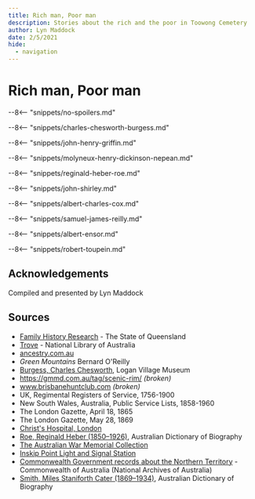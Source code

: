 ```yaml
---
title: Rich man, Poor man
description: Stories about the rich and the poor in Toowong Cemetery
author: Lyn Maddock
date: 2/5/2021
hide:
  - navigation
---
```


# Rich man, Poor man

--8<-- "snippets/no-spoilers.md"

<!--
Introduction

???+ directions "Directions" 

    Starting point
    Walking directions to first headstone... is the grave of...
    
    ![](../assets/404.png){ width="15%" }
-->

--8<-- "snippets/charles-chesworth-burgess.md"

<!--
??? directions "Directions" 

    Walking directions to next headstone... is the grave of...
    
    ![](../assets/404.png){ width="15%" }
-->

--8<-- "snippets/john-henry-griffin.md"

--8<-- "snippets/molyneux-henry-dickinson-nepean.md"

--8<-- "snippets/reginald-heber-roe.md"

--8<-- "snippets/john-shirley.md"

--8<-- "snippets/albert-charles-cox.md"

--8<-- "snippets/samuel-james-reilly.md"

--8<-- "snippets/albert-ensor.md"

--8<-- "snippets/robert-toupein.md"


## Acknowledgements

Compiled and presented by Lyn Maddock

## Sources

- [Family History Research](https://www.familyhistory.bdm.qld.gov.au) - The State of Queensland
- [Trove](https://trove.nla.gov.au) - National Library of Australia
- [ancestry.com.au](https://www.ancestry.com.au/)
- *Green Mountains* Bernard O'Reilly 
- [Burgess, Charles Chesworth](https://www.loganvillagemuseum.org.au/anzacs/item/22-burgess), Logan Village Museum
- https://gmmd.com.au/tag/scenic-rim/  *(broken)*
- www.brisbanehuntclub.com *(broken)*
- UK, Regimental Registers of Service, 1756-1900
- New South Wales, Australia, Public Service Lists, 1858-1960
- The London Gazette, April 18, 1865
- The London Gazette, May 28, 1869
- [Christ's Hospital, London](http://www.childrenshomes.org.uk/ChristsHospital/) 
- [Roe, Reginald Heber (1850–1926)](https://adb.anu.edu.au/biography/roe-reginald-heber-8253), Australian Dictionary of Biography 
- [The Australian War Memorial Collection](https://www.awm.gov.au/advanced-search)
- [Inskip Point Light and Signal Station](http://indicatorloops.com/inskip.htm) 
- [Commonwealth Government records about the Northern Territory](https://www.naa.gov.au/help-your-research/research-guides/commonwealth-government-records-about-northern-territory) - Commonwealth of Australia (National Archives of Australia)
- [Smith, Miles Staniforth Cater (1869–1934)](https://adb.anu.edu.au/biography/smith-miles-staniforth-cater-8480), Australian Dictionary of Biography

<!--
<div class="noprint" markdown="1">

## Brochure

**[Download this walk](../assets/guides/rich-man-poor-man.pdf)** - designed to be printed and folded in half to make an A5 brochure.

</div>
-->
